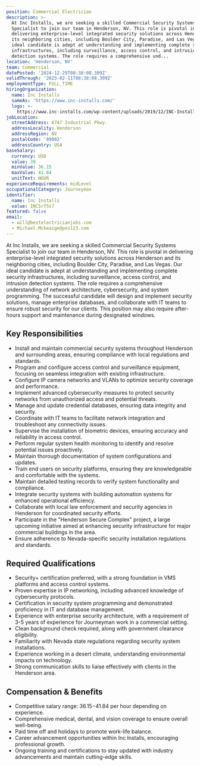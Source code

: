 ```yaml
---
position: Commercial Electrician
description: >-
  At Inc Installs, we are seeking a skilled Commercial Security Systems
  Specialist to join our team in Henderson, NV. This role is pivotal in
  delivering enterprise-level integrated security solutions across Henderson and
  its neighboring cities, including Boulder City, Paradise, and Las Vegas. Our
  ideal candidate is adept at understanding and implementing complete security
  infrastructures, including surveillance, access control, and intrusion
  detection systems. The role requires a comprehensive und...
location: 'Henderson, NV'
team: Commercial
datePosted: '2024-12-29T08:38:08.309Z'
validThrough: '2025-02-11T08:38:08.309Z'
employmentType: FULL_TIME
hiringOrganization:
  name: Inc Installs
  sameAs: 'https://www.inc-installs.com/'
  logo: >-
    https://www.inc-installs.com/wp-content/uploads/2019/12/INC-Installs-Web-Logo.png
jobLocation:
  streetAddress: 6747 Industrial Pkwy.
  addressLocality: Henderson
  addressRegion: NV
  postalCode: '89002'
  addressCountry: USA
baseSalary:
  currency: USD
  value: 39
  minValue: 36.15
  maxValue: 41.84
  unitText: HOUR
experienceRequirements: midLevel
occupationalCategory: Journeyman
identifier:
  name: Inc Installs
  value: INC5rf5s7
featured: false
email:
  - will@bestelectricianjobs.com
  - Michael.Mckeaige@pes123.com
---
```




At Inc Installs, we are seeking a skilled Commercial Security Systems Specialist to join our team in Henderson, NV. This role is pivotal in delivering enterprise-level integrated security solutions across Henderson and its neighboring cities, including Boulder City, Paradise, and Las Vegas. Our ideal candidate is adept at understanding and implementing complete security infrastructures, including surveillance, access control, and intrusion detection systems. The role requires a comprehensive understanding of network architecture, cybersecurity, and system programming. The successful candidate will design and implement security solutions, manage enterprise databases, and collaborate with IT teams to ensure robust security for our clients. This position may also require after-hours support and maintenance during designated windows.

## Key Responsibilities
- Install and maintain commercial security systems throughout Henderson and surrounding areas, ensuring compliance with local regulations and standards.
- Program and configure access control and surveillance equipment, focusing on seamless integration with existing infrastructure.
- Configure IP camera networks and VLANs to optimize security coverage and performance.
- Implement advanced cybersecurity measures to protect security networks from unauthorized access and potential threats.
- Manage and update credential databases, ensuring data integrity and security.
- Coordinate with IT teams to facilitate network integration and troubleshoot any connectivity issues.
- Supervise the installation of biometric devices, ensuring accuracy and reliability in access control.
- Perform regular system health monitoring to identify and resolve potential issues proactively.
- Maintain thorough documentation of system configurations and updates.
- Train end users on security platforms, ensuring they are knowledgeable and comfortable with the systems.
- Maintain detailed testing records to verify system functionality and compliance.
- Integrate security systems with building automation systems for enhanced operational efficiency.
- Collaborate with local law enforcement and security agencies in Henderson for coordinated security efforts.
- Participate in the "Henderson Secure Complex" project, a large upcoming initiative aimed at enhancing security infrastructure for major commercial buildings in the area.
- Ensure adherence to Nevada-specific security installation regulations and standards.

## Required Qualifications
- Security+ certification preferred, with a strong foundation in VMS platforms and access control systems.
- Proven expertise in IP networking, including advanced knowledge of cybersecurity protocols.
- Certification in security system programming and demonstrated proficiency in IT and database management.
- Experience with enterprise security architecture, with a requirement of 3-5 years of experience for Journeyman work in a commercial setting.
- Clean background check required, along with government clearance eligibility.
- Familiarity with Nevada state regulations regarding security system installations.
- Experience working in a desert climate, understanding environmental impacts on technology.
- Strong communication skills to liaise effectively with clients in the Henderson area.

## Compensation & Benefits
- Competitive salary range: $36.15-$41.84 per hour depending on experience.
- Comprehensive medical, dental, and vision coverage to ensure overall well-being.
- Paid time off and holidays to promote work-life balance.
- Career advancement opportunities within Inc Installs, encouraging professional growth.
- Ongoing training and certifications to stay updated with industry advancements and maintain cutting-edge skills.